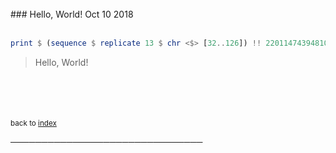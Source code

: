 ---
---

<br>
### Hello, World!
Oct 10 2018<br><br>


```haskell
print $ (sequence $ replicate 13 $ chr <$> [32..126]) !! 22011474394810164197455861
```
> Hello, World!


<br><br> <br><br>
<small> back to [index](../../)</small>

───────────────────────────────<br>
